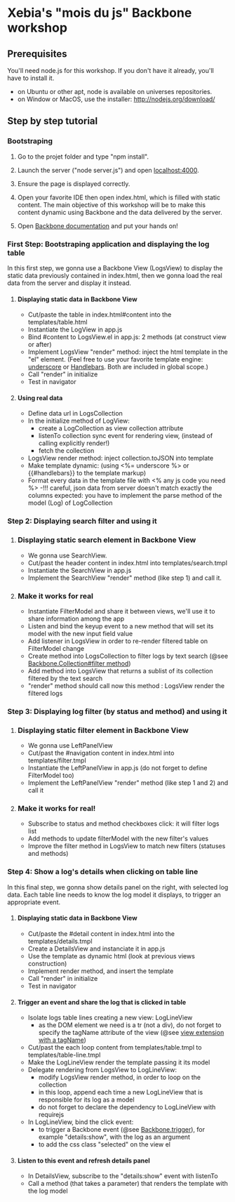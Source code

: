# Xebia's "mois du js" Backbone workshop

## Prerequisites

You'll need node.js for this workshop. If you don't have it already, you'll have to install it.
- on Ubuntu or other apt, node is available on universes repositories.
- on Window or MacOS, use the installer: http://nodejs.org/download/

## Step by step tutorial

### Bootstraping

1. Go to the projet folder and type "npm install".

2. Launch the server ("node server.js") and open [localhost:4000](http://localhost:4000).

3. Ensure the page is displayed correctly.

4. Open your favorite IDE then open index.html, which is filled with static content. The main objective of this workshop will be to make this content dynamic using Backbone and the data delivered by the server.

5. Open [Backbone documentation](http://backbonejs.org/) and put your hands on!


### First Step: Bootstraping application and displaying the log table

In this first step, we gonna use a Backbone View (LogsView) to display the static data previously contained in index.html, then we gonna load the real data from the server and display it instead. 


1. #### Displaying static data in Backbone View
    - Cut/paste the table in index.html#content into the templates/table.html
    - Instantiate the LogView in app.js
    - Bind #content to LogsView.el in app.js: 2 methods (at construct view or after)
    - Implement LogsView "render" method: inject the html template in the "el" element. (Feel free to use your favorite template engine: [underscore](http://underscorejs.org/#template) or [Handlebars](http://handlebarsjs.com/expressions.html). Both are included in global scope.)
    - Call "render" in initialize
    - Test in navigator

2. #### Using real data
    - Define data url in LogsCollection
    - In the initialize method of LogView:
        - create a LogCollection as view collection attribute
        - listenTo collection sync event for rendering view, (instead of calling explicitly render!)
        - fetch the collection
    - LogsView render method: inject collection.toJSON into template
    - Make template dynamic: (using <%= underscore %> or {{#handlebars}} to the template markup)
    - Format every data in the template file with <% any js code you need %>
    -!!! careful, json data from server doesn't match exactly the columns expected: you have to implement the parse method of the model (Log) of LogCollection


### Step 2: Displaying search filter and using it

1. ### Displaying static search element in Backbone View
    - We gonna use SearchView.
    - Cut/past the header content in index.html into templates/search.tmpl
    - Instantiate the SearchView in app.js
    - Implement the SearchView "render" method (like step 1) and call it.

2. ### Make it works for real
    - Instantiate FilterModel and share it between views, we'll use it to share information among the app
    - Listen and bind the keyup event to a new method that will set its model with the new input field value
    - Add listener in LogsView in order to re-render filtered table on FilterModel change
    - Create method into LogsCollection to filter logs by text search (@see [Backbone.Collection#filter method](http://backbonejs.org/#Collection-Underscore-Methods))
    - Add method into LogsView that returns a sublist of its collection filtered by the text search
    - "render" method should call now this method : LogsView render the filtered logs


### Step 3: Displaying log filter (by status and method) and using it

1. ### Displaying static filter element in Backbone View
    - We gonna use LeftPanelView
    - Cut/past the #navigation content in index.html into templates/filter.tmpl
    - Instantiate the LeftPanelView in app.js (do not forget to define FilterModel too)
    - Implement the LeftPanelView "render" method (like step 1 and 2) and call it

2. ### Make it works for real!
    - Subscribe to status and method checkboxes click: it will filter logs list
    - Add methods to update filterModel with the new filter's values
    - Improve the filter method in LogsView to match new filters (statuses and methods)


### Step 4: Show a log's details when clicking on table line

In this final step, we gonna show details panel on the right, with selected log data. Each table line needs to know the log model it displays, to trigger an appropriate event.

1. #### Displaying static data in Backbone View
    - Cut/paste the #detail content in index.html into the templates/details.tmpl
    - Create a DetailsView and instanciate it in app.js
    - Use the template as dynamic html (look at previous views construction)
    - Implement render method, and insert the template
    - Call "render" in initialize
    - Test in navigator

2. #### Trigger an event and share the log that is clicked in table
    - Isolate logs table lines creating a new view: LogLineView
        - as the DOM element we need is a tr (not a div), do not forget to specify the tagName attribute of the view (@see [view extension with a tagName](http://backbonejs.org/#View-extend))
    - Cut/past the each loop content from templates/table.tmpl to templates/table-line.tmpl
    - Make the LogLineView render the template passing it its model
    - Delegate rendering from LogsView to LogLineView:
        - modify LogsView render method, in order to loop on the collection
        - in this loop, append each time a new LogLineView that is responsible for its log as a model
        - do not forget to declare the dependency to LogLineView with requirejs
    - In LogLineView, bind the click event:
        - to trigger a Backbone event (@see [Backbone.trigger](http://backbonejs.org/#Events-trigger)), for example "details:show", with the log as an argument
        - to add the css class "selected" on the view el

3. #### Listen to this event and refresh details panel
    - In DetailsView, subscribe to the "details:show" event with listenTo
    - Call a method (that takes a parameter) that renders the template with the log model